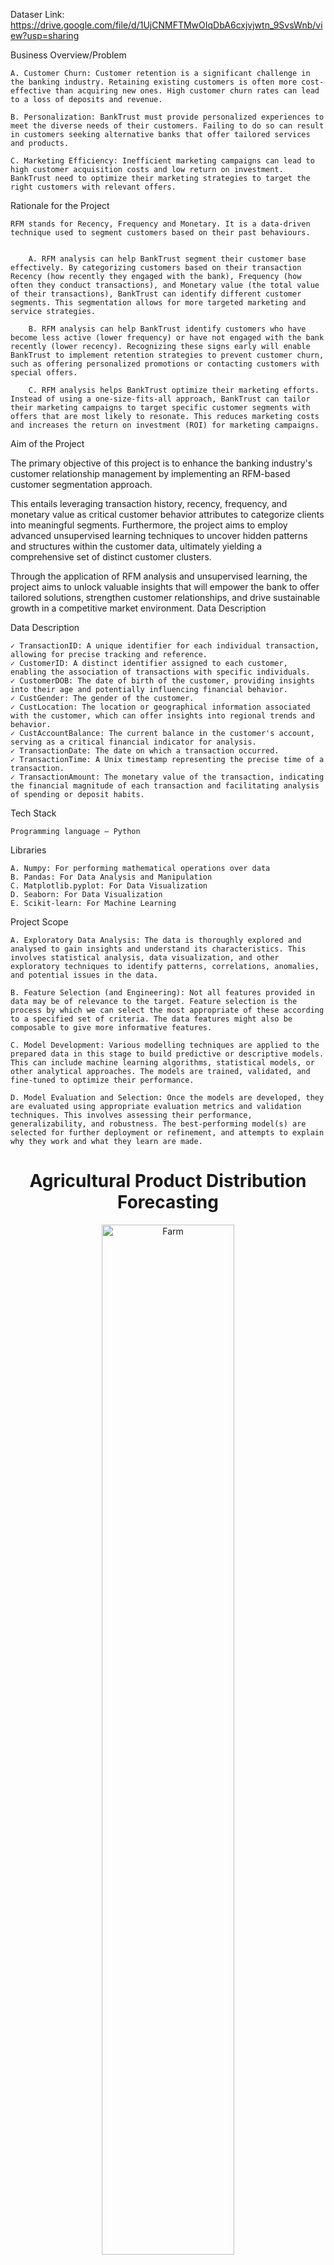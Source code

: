 Dataser Link: https://drive.google.com/file/d/1UjCNMFTMwOIqDbA6cxjvjwtn_9SvsWnb/view?usp=sharing


 Business Overview/Problem

    A. Customer Churn: Customer retention is a significant challenge in the banking industry. Retaining existing customers is often more cost-effective than acquiring new ones. High customer churn rates can lead to a loss of deposits and revenue.
     
    B. Personalization: BankTrust must provide personalized experiences to meet the diverse needs of their customers. Failing to do so can result in customers seeking alternative banks that offer tailored services and products.
     
    C. Marketing Efficiency: Inefficient marketing campaigns can lead to high customer acquisition costs and low return on investment. BankTrust need to optimize their marketing strategies to target the right customers with relevant offers.

Rationale for the Project

    RFM stands for Recency, Frequency and Monetary. It is a data-driven technique used to segment customers based on their past behaviours.

     
        A. RFM analysis can help BankTrust segment their customer base effectively. By categorizing customers based on their transaction Recency (how recently they engaged with the bank), Frequency (how often they conduct transactions), and Monetary value (the total value of their transactions), BankTrust can identify different customer segments. This segmentation allows for more targeted marketing and service strategies.
         
        B. RFM analysis can help BankTrust identify customers who have become less active (lower frequency) or have not engaged with the bank recently (lower recency). Recognizing these signs early will enable BankTrust to implement retention strategies to prevent customer churn, such as offering personalized promotions or contacting customers with special offers.
         
        C. RFM analysis helps BankTrust optimize their marketing efforts. Instead of using a one-size-fits-all approach, BankTrust can tailor their marketing campaigns to target specific customer segments with offers that are most likely to resonate. This reduces marketing costs and increases the return on investment (ROI) for marketing campaigns.

Aim of the Project

The primary objective of this project is to enhance the banking industry's customer relationship management by implementing an RFM-based customer segmentation approach. 

 

This entails leveraging transaction history, recency, frequency, and monetary value as critical customer behavior attributes to categorize clients into meaningful segments. Furthermore, the project aims to employ advanced unsupervised learning techniques to uncover hidden patterns and structures within the customer data, ultimately yielding a comprehensive set of distinct customer clusters.

 

Through the application of RFM analysis and unsupervised learning, the project aims to unlock valuable insights that will empower the bank to offer tailored solutions, strengthen customer relationships, and drive sustainable growth in a competitive market environment.
Data Description

Data Description

 

    ✓ TransactionID: A unique identifier for each individual transaction, allowing for precise tracking and reference.
    ✓ CustomerID: A distinct identifier assigned to each customer, enabling the association of transactions with specific individuals.
    ✓ CustomerDOB: The date of birth of the customer, providing insights into their age and potentially influencing financial behavior.
    ✓ CustGender: The gender of the customer.
    ✓ CustLocation: The location or geographical information associated with the customer, which can offer insights into regional trends and behavior.
    ✓ CustAccountBalance: The current balance in the customer's account, serving as a critical financial indicator for analysis.
    ✓ TransactionDate: The date on which a transaction occurred.
    ✓ TransactionTime: A Unix timestamp representing the precise time of a transaction.
    ✓ TransactionAmount: The monetary value of the transaction, indicating the financial magnitude of each transaction and facilitating analysis of spending or deposit habits.

Tech Stack

    Programming language – Python

 

Libraries

    A. Numpy: For performing mathematical operations over data
    B. Pandas: For Data Analysis and Manipulation
    C. Matplotlib.pyplot: For Data Visualization
    D. Seaborn: For Data Visualization
    E. Scikit-learn: For Machine Learning

Project Scope

    A. Exploratory Data Analysis: The data is thoroughly explored and analysed to gain insights and understand its characteristics. This involves statistical analysis, data visualization, and other exploratory techniques to identify patterns, correlations, anomalies, and potential issues in the data.
     
    B. Feature Selection (and Engineering): Not all features provided in data may be of relevance to the target. Feature selection is the process by which we can select the most appropriate of these according to a specified set of criteria. The data features might also be composable to give more informative features.
     
    C. Model Development: Various modelling techniques are applied to the prepared data in this stage to build predictive or descriptive models. This can include machine learning algorithms, statistical models, or other analytical approaches. The models are trained, validated, and fine-tuned to optimize their performance.
     
    D. Model Evaluation and Selection: Once the models are developed, they are evaluated using appropriate evaluation metrics and validation techniques. This involves assessing their performance, generalizability, and robustness. The best-performing model(s) are selected for further deployment or refinement, and attempts to explain why they work and what they learn are made.


























<h1 align="center">Agricultural Product Distribution Forecasting</h1>

  <p align="center">
  <img src="https://www.nicheagriculture.com/wp-content/uploads/2023/09/Are-agriculture-and-farming-the-same-Agriculture-vs-Farming-scaled.jpg"
       alt="Farm" width="65%" />
</p>


<br>
  
<h1 align="left">Business Problem Overview</h1>
<p align="left">
GreenSeason Farms faces a critical business challenge related to optimizing harvest schedules and distribution. The primary issues the company encounters include:

    ✓ Inefficient Harvesting: The current harvesting process is primarily based on traditional seasonal patterns and historical data, resulting in inefficiencies. This approach leads to underutilization of resources during peak seasons and overproduction during off-peak times.
    ✓ Demand Variability: The demand for agricultural products fluctuates due to factors such as weather conditions, consumer preferences, and market trends. GreenHarvest Farms often struggles to accurately predict these variations, leading to issues with overstocking or understocking products.
    ✓ Shelf Life Management: Different crops have varying shelf lives, and ensuring products reach customers at their peak freshness is a challenge. Misjudging harvest times can lead to product wastage and reduced profits.
    ✓ Transportation Optimization: The distribution network encompasses multiple destinations across the country. Finding the optimal routes and delivery schedules to minimize transportation costs while meeting demand is a complex problem.
</p>

  
<br>
<h1 align="left"> Project Rationale </h1>
<p align="left">
Production Distribution Forecasting is a data science technique that helps farmers predict the optimal time to harvest their crops. The significance of initiating the Agricultural Product Distribution Forecasting project at GreenSeason Farms is underscored by several compelling reasons:
 
        ✓ Enhancing Efficiency: Accurate demand forecasting and optimized harvest schedules will maximize resource utilization, leading to increased operational efficiency and cost savings.
        ✓ Reducing Food Waste: By better predicting demand and harvest times, GreenHarvest Farms can significantly reduce food waste, aligning with sustainability goals and minimizing environmental impact.
        ✓ Improved Profit Margins: Efficient distribution, reduced wastage and meeting customer demand, translate into improved profit margins for the company.
        ✓ Competitive Advantage: Staying ahead of market demand trends and consistently delivering fresh produce will give GreenSeason Farms a competitive edge in the industry.
</p>


<br>
<h1 align="left"> Aim Of The Project</h1>
<p align="left">

The objectives of the Agricultural Product Distribution Forecasting project are as follows:

    ✓ Develop a robust demand forecasting model that accurately predicts product demand based on historical data, weather conditions, and market trends.
    ✓ Identify key parameters that affect production demand.
</p>

<br>
<h1 align="left">About The Dataset </h1>
<p>The dataset available from the company contains the following information:

    ✓ Date: Date of sale of product, which includes the day, month and year.
    ✓ Product: The name of the agricultural product, which includes Apples, Strawberries, Tomatoes and others.
    ✓ Quantity Sold: The quantity of the agricultural product sold for that particular date.
    ✓ Revenue: Total revenue from the sale of the agricultural product in US dollars.
    ✓ Temperature: The average temperature for the day in degree Celsius.
    ✓ Rainfall: The amount of rainfall for that date, at the farm location in mm.
    ✓ Location: This denotes the specific location or field where an agricultural product was harvested.
    ✓ Transportation Cost: The total cost of transportation from storage to the buyer.
    ✓ Labor Cost: The estimated cost of producing that amount or quantity of produce.

</p>


<br>
<h1>Project Scope </h1>
<p>
 
    ✓ Data Collection: Gather historical customer data from various sources
    
    ✓ Data Processing: Cleanse and preprocess the data, handling missing data and outliers
    
    ✓ Exploratory Data Analysis: Explore the data to identify trends, correlations, and seasonality
    
    ✓ Model Evaluation: Assess model performance using multiple metrics
    
    ✓ Demand Forecasting Model: Develop ML models to predict product demand accurately
</p>


<h1 align="left">Tech Stack</h1>
<p>Programming Language: Python
<p>Libraries :
 
    ✓ Pandas
    ✓ NumPy
    ✓ SciPy
    ✓ Matplotlib
    ✓ Seaborn
    ✓ Statsmodels
    ✓ Prophet
    ✓ Scikit-learn

</p>
\\
